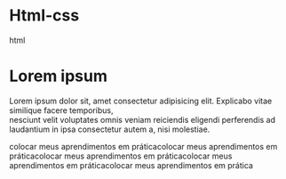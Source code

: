 # Html-css
<!DOCTYPE html>
<html lang="en">
<head>
    <tittle>html</tittle>
    <meta charset="UTF-8">
    <meta http-equiv="X-UA-Compatible" content="IE=edge">
    <meta name="viewport" content="width=device-width, initial-scale=1.0">
</head>
<body>
<h1>Lorem ipsum </h1>
<P>Lorem ipsum dolor sit, amet consectetur adipisicing elit. Explicabo vitae similique facere temporibus,<br> nesciunt velit voluptates omnis veniam reiciendis eligendi perferendis ad laudantium in ipsa consectetur autem a, nisi molestiae.
</P>
</body>
</html>colocar meus aprendimentos em práticacolocar meus aprendimentos em práticacolocar meus aprendimentos em práticacolocar meus aprendimentos em práticacolocar meus aprendimentos em prática

